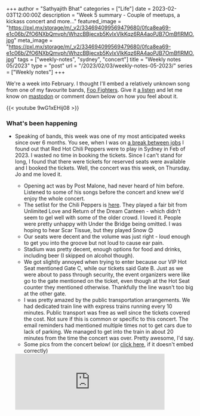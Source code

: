 +++
author = "Sathyajith Bhat"
categories = ["Life"]
date = 2023-02-03T12:00:00Z
description = "Week 5 summary - Couple of meetups, a kickass concert and more..."
featured_image = "https://pxl.mx/storage/m/_v2/334694099569479680/0fca8ea69-e1c06b/ZfO6NXbQmvph/WhzcBBjecxb5KvIxVlkKqz6RA4aoPJB7OmBfIRMO.jpg"
meta_image = "https://pxl.mx/storage/m/_v2/334694099569479680/0fca8ea69-e1c06b/ZfO6NXbQmvph/WhzcBBjecxb5KvIxVlkKqz6RA4aoPJB7OmBfIRMO.jpg" 
tags = ["weekly-notes", "sydney", "concert"]
title = "Weekly notes 05/2023"
type = "post"
url = "/2023/02/03/weekly-notes-05-2023/"
series = ["Weekly notes"]
+++

We're a week into February. I thought I'll embed a relatively unknown song from one of my favourite bands, [Foo Fighters](https://en.wikipedia.org/wiki/Foo_Fighters). Give it [a listen](https://www.youtube.com/watch?v=9wG1xEHij08) and let me know on [mastodon](https://mastodon.social/@Sathyabhat) or comment down below on how you feel about it.

{{< youtube 9wG1xEHij08 >}}

### What's been happening

* Speaking of bands, this week was one of my most anticipated weeks since over 6 months. You see, when I was on [a break between jobs](/2022/06/22/thank-you-adobe) I found out that Red Hot Chili Peppers were to play in Sydney in Feb of 2023. I wasted no time in booking the tickets. Since I can't stand for long, I found that there were tickets for reserved seats were available and I booked the tickets. Well, the concert was this week, on Thursday. Jo and me loved it. 
  * Opening act was by Post Malone, had never heard of him before. Listened to some of his songs before the concert and knew we'd enjoy the whole concert. 
  * The setlist for the Chili Peppers is [here](https://www.setlist.fm/setlist/red-hot-chili-peppers/2023/accor-stadium-sydney-australia-3bbd201c.html). They played a fair bit from Unlimited Love and Return of the Dream Canteen - which didn't seem to gel well with some of the older crowd. I loved it. People were pretty unhappy with Under the Bridge being omitted. I was hoping to hear Scar Tissue, but they played Snow 😊
  * Our seats were decent and the volume was just right - loud enough to get you into the groove but not loud to cause ear pain. 
  * Stadium was pretty decent, enough options for food and drinks, including beer (I skipped on alcohol though).
  * We got slightly annoyed when trying to enter because our VIP Hot Seat mentioned Gate C, while our tickets said Gate B. Just as we were about to pass through security, the event organizers were like go to the gate mentioned on the ticket, even though at the Hot Seat counter they mentioned otherwise. Thankfully the line wasn't too big at the other gate.
  * I was pretty amazed by the public transportation arrangements. We had dedicated train line with express trains running every 10 minutes. Public transport was free as well since the tickets covered the cost. Not sure if this is common or specific to this concert. The email reminders had mentioned multiple times not to get cars due to lack of parking. We managed to get into the train in about 20 minutes from the time the concert was over. Pretty awesome, I'd say.
  * Some pics from the concert below! (or [click here](https://pxl.mx/p/sathyabhat/527087498153001353), if it doesn't embed correctly)

  <iframe src="https://pxl.mx/p/sathyabhat/527087498153001353/embed?caption=true&likes=false&layout=full" class="pixelfed__embed" style="max-width: 100%; border: 0" width="400" allowfullscreen="allowfullscreen"></iframe><script async defer src="https://pxl.mx/embed.js"></script>

